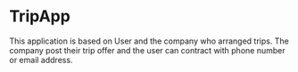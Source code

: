 # TripApp
This application is based on User and the company who arranged trips. The company post their trip offer and the user can contract with phone number or email address.
